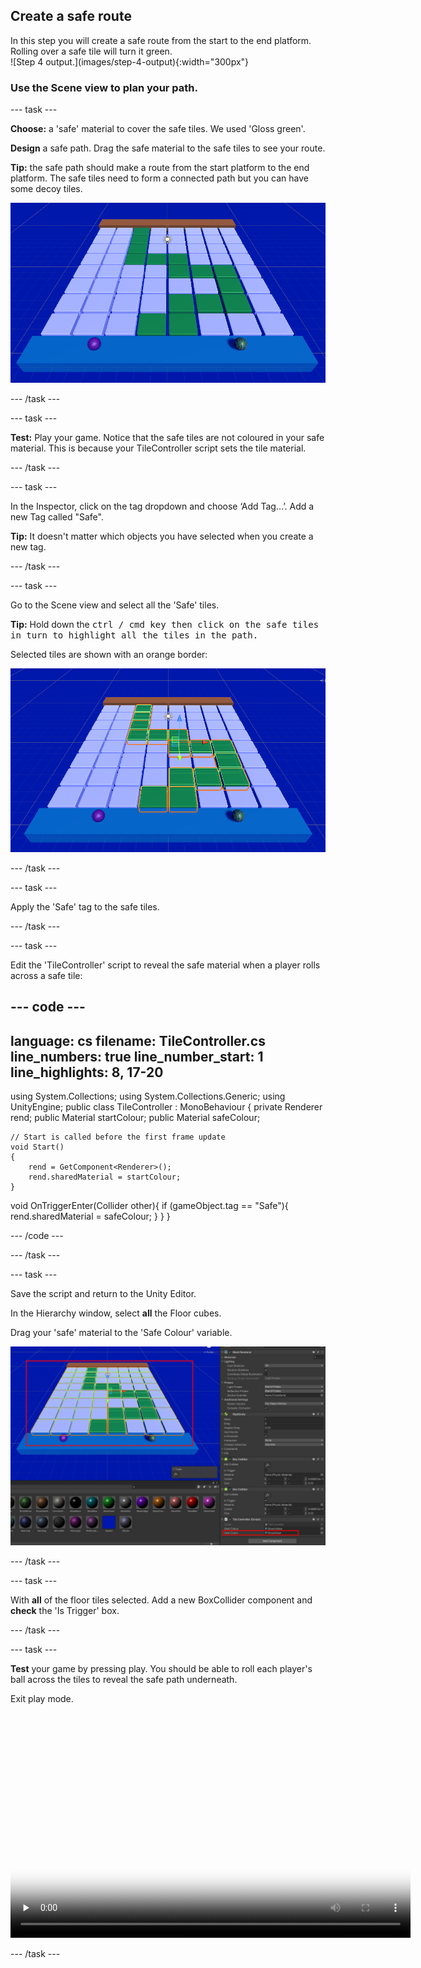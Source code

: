## Create a safe route

<div style="display: flex; flex-wrap: wrap">
<div style="flex-basis: 200px; flex-grow: 1; margin-right: 15px;">
In this step you will create a safe route from the start to the end platform. Rolling over a safe tile will turn it green. 
</div>
<div>
![Step 4 output.](images/step-4-output){:width="300px"}
</div>
</div>

### Use the Scene view to plan your path.

--- task ---

**Choose:** a 'safe' material to cover the safe tiles. We used 'Gloss green'.

**Design** a safe path. Drag the safe material to the safe tiles to see your route.

**Tip:** the safe path should make a route from the start platform to the end platform. The safe tiles need to form a connected path but you can have some decoy tiles.  

![A screenshot showing a suggested safe path for your project. A green path leads the player from the start platform to the end platform.](images/safe-path.png)

--- /task ---

--- task ---

**Test:** Play your game. Notice that the safe tiles are not coloured in your safe material. This is because your TileController script sets the tile material.  

--- /task ---

--- task ---

In the Inspector, click on the tag dropdown and choose ‘Add Tag…’. Add a new Tag called "Safe".

**Tip:** It doesn't matter which objects you have selected when you create a new tag. 

--- /task ---

--- task ---

Go to the Scene view and select all the 'Safe' tiles. 

**Tip:** Hold down the <kbd>ctrl<kbd> / <kbd>cmd<kbd> key then click on the safe tiles in turn to highlight all the tiles in the path. 

Selected tiles are shown with an orange border:

![A screenshot showing the selected safe tiles.](images/safe-tiles-selected.png)

--- /task ---

--- task ---

Apply the 'Safe' tag to the safe tiles.

--- /task ---

--- task ---

Edit the 'TileController' script to reveal the safe material when a player rolls across a safe tile: 

--- code ---
---
language: cs
filename: TileController.cs
line_numbers: true
line_number_start: 1
line_highlights: 8, 17-20
---
using System.Collections;
using System.Collections.Generic;
using UnityEngine;
public class TileController : MonoBehaviour
{
    private Renderer rend;
    public Material startColour;
    public Material safeColour;

    // Start is called before the first frame update
    void Start()
    {
        rend = GetComponent<Renderer>();
        rend.sharedMaterial = startColour;
    }

  void OnTriggerEnter(Collider other){
       if (gameObject.tag == "Safe"){
           rend.sharedMaterial = safeColour;
       	}
	}
}


--- /code ---

--- /task ---

--- task ---

Save the script and return to the Unity Editor. 

In the Hierarchy window, select **all** the Floor cubes. 

Drag your 'safe' material to the 'Safe Colour' variable. 

![A screenshot showing the 'Safe Colour' applied to the 'Safe Colour' variable.](images/safe-colour-applied.png)

--- /task ---

--- task ---

With **all** of the floor tiles selected. Add a new BoxCollider component and **check** the 'Is Trigger' box.

--- /task ---

--- task ---

**Test** your game by pressing play. You should be able to roll each player's ball across the tiles to reveal the safe path underneath. 

Exit play mode.

<video width="640" height="360" controls preload="none" poster="images/safe-path-complete.png">
<source src="images/safe-path.mp4" type="video/mp4">
Your browser does not support WebM video, try FireFox or Chrome
</video>

--- /task ---